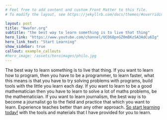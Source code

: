 ```yaml
---
# Feel free to add content and custom Front Matter to this file.
# To modify the layout, see https://jekyllrb.com/docs/themes/#overriding-theme-defaults

layout: post
title: "Nwafor.org"
subtitle: "the best way to learn something is to live that thing"
hero_link: "https://www.youtube.com/channel/UCO68pnGZ0mBKzSA3AdCu6Ig"
hero_link_text: "Start Learning"
show_sidebar: true
callout: example_callouts
#hero_image: /assets/heroimages/philo.jpg
---
```


The best way to learn something is to live that thing. If you want to learn how to program, then you have to be a programmer, to learn faster, what this means is that you have to try solving problems with programs, build tools with the little you learn each day. If you want to learn to be a good mathematician then you have to learn to solve a lot of maths problems, be the mathematician. If you want to learn journalism, the best way is to become a journalist go to the field and practice that which you want to learn. Experience teaches better than any other approach. [So start learning today!][Youtube] with the tools and materials that I have provided for you to learn.


[Youtube]: https://www.youtube.com/channel/UCO68pnGZ0mBKzSA3AdCu6Ig
